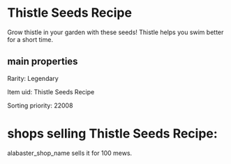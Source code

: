# Thistle Seeds Recipe

Grow thistle in your garden with these seeds! Thistle helps you swim better for a short time.

## main properties

Rarity: Legendary

Item uid: Thistle Seeds Recipe

Sorting priority: 22008

# shops selling Thistle Seeds Recipe:

alabaster_shop_name sells it for 100 mews.